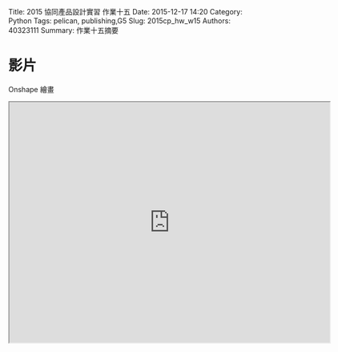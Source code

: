Title: 2015 協同產品設計實習 作業十五
Date: 2015-12-17 14:20
Category: Python
Tags: pelican, publishing,G5
Slug: 2015cp_hw_w15
Authors: 40323111
Summary: 作業十五摘要


影片
============

Onshape 繪畫



<iframe src="https://drive.google.com/a/gm.nfu.edu.tw/file/d/0B1Z8Jlqj5NqBS2xUbWVybGxfTUE/preview" width="640" height="480"></iframe>


